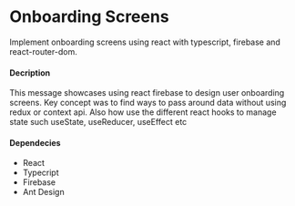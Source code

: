 # Onboarding Screens
Implement onboarding screens using react with typescript, firebase and react-router-dom.
#### Decription
This message showcases using react firebase to design user onboarding screens. Key concept was to find ways to pass around data without using redux or context api. 
Also how use the different react hooks to manage state such useState, useReducer, useEffect etc

#### Dependecies

- React 
- Typecript
- Firebase
- Ant Design
